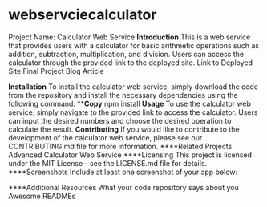 # webservciecalculator
Project Name: Calculator Web Service
**Introduction**
This is a web service that provides users with a calculator for basic arithmetic operations such as addition, subtraction, multiplication, and division. Users can access the calculator through the provided link to the deployed site.
Link to Deployed Site
Final Project Blog Article

**Installation**
To install the calculator web service, simply download the code from the repository and install the necessary dependencies using the following command:
****Copy**
npm install 
****Usage****
To use the calculator web service, simply navigate to the provided link to access the calculator. Users can input the desired numbers and choose the desired operation to calculate the result.
****Contributing****
If you would like to contribute to the development of the calculator web service, please see our CONTRIBUTING.md file for more information.
****Related Projects
Advanced Calculator Web Service
****Licensing
This project is licensed under the MIT License - see the LICENSE.md file for details.
****Screenshots
Include at least one screenshot of your app below:
 
****Additional Resources
What your code repository says about you
Awesome READMEs

